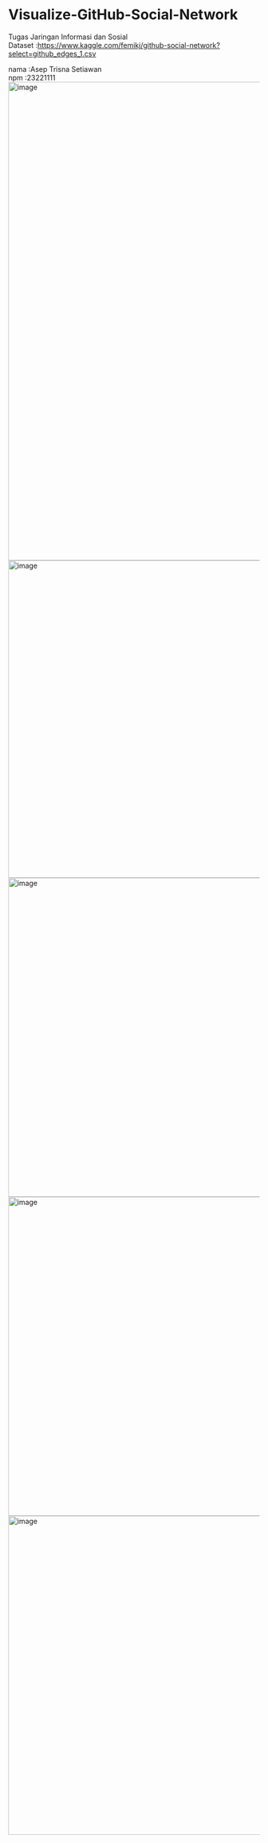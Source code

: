 # Visualize-GitHub-Social-Network
Tugas Jaringan Informasi dan Sosial <br>
Dataset :https://www.kaggle.com/femikj/github-social-network?select=github_edges_1.csv <br>

nama :Asep Trisna Setiawan <br>
npm :23221111 <br>
<img width="960" alt="image" src="https://user-images.githubusercontent.com/37206482/157710329-3d36fa65-da11-41b8-bf20-a4e42c9dc5a9.png">
<img width="637" alt="image" src="https://user-images.githubusercontent.com/37206482/157710510-fd6a5a24-5cea-4c23-bff0-f70fe26665bb.png">
<img width="640" alt="image" src="https://user-images.githubusercontent.com/37206482/157710551-5bae4a89-ad51-48d4-be7d-87b88a7135e1.png">
<img width="640" alt="image" src="https://user-images.githubusercontent.com/37206482/157710621-a9fa3d63-d67c-47a2-aaed-65afeb5ec8a4.png">
<img width="640" alt="image" src="https://user-images.githubusercontent.com/37206482/157710676-35f2c1b3-8b02-485e-ba38-00c5a6b242c1.png">


